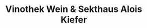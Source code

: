 ---
title: "Vinothek Wein & Sekthaus Alois Kiefer"
url: /sankt-martin/vinothek-wein-und-sekthaus-alois-kiefer/
shop: Spirituosen
---